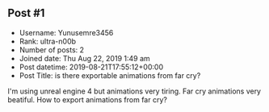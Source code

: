 ## Post #1
- Username: Yunusemre3456
- Rank: ultra-n00b
- Number of posts: 2
- Joined date: Thu Aug 22, 2019 1:49 am
- Post datetime: 2019-08-21T17:55:12+00:00
- Post Title: is there exportable animations from far cry?

I'm using unreal engine 4 but animations very tiring. 
Far cry animations very beatiful. How to export animations from far cry?
